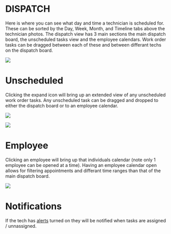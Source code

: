 # DISPATCH

Here is where you can see what day and time a technician is scheduled for. These can be sorted by the Day, Week, Month, and Timeline tabs above the technician photos. The dispatch view has 3 main sections the main dispatch board, the unscheduled tasks view and the employee calendars. Work order tasks can be dragged between each of these and between differant techs on the dispatch board.


![](https://wiselibrary.blob.core.windows.net/docs/Windows/Dispatch.png)



# Unscheduled

Clicking the expand icon will bring up an extended view of any unscheduled work order tasks. Any unscheduled task can be dragged and dropped to either the dispatch board or to an employee calendar.


![](https://wiselibrary.blob.core.windows.net/docs/Windows/UnscheduledButton.png)

![](https://wiselibrary.blob.core.windows.net/docs/Windows/UnscheduledCalendar.png)


# Employee

Clicking an employee will bring up that individuals calendar (note only 1 employee can be opened at a time). Having an employee calendar open allows for filtering appointments and differant time ranges than that of the main dispatch board. 


![](https://wiselibrary.blob.core.windows.net/docs/Windows/EmployeeCalendar.png)

# Notifications

If the tech has [alerts](https://docs.wisesoftwareinc.com/enterprise#Alerts) turned on they will be notified when tasks are assigned / unnassigned.

